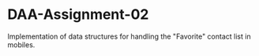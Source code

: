 # DAA-Assignment-02
Implementation of data structures for handling the "Favorite" contact list in mobiles.

